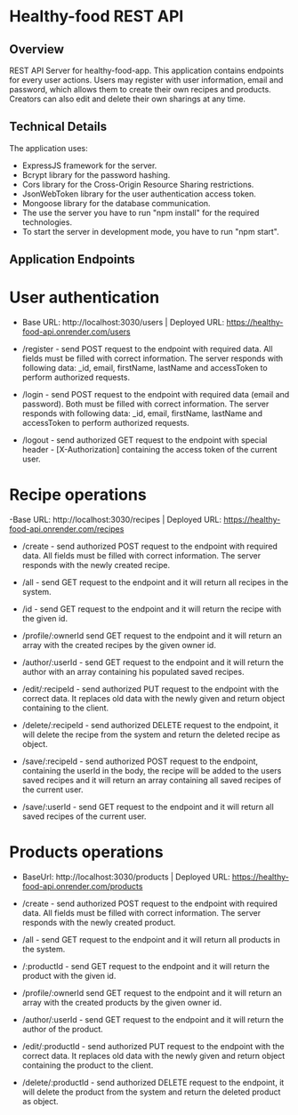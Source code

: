 # Healthy-food REST API

## Overview 
REST API Server for healthy-food-app. This application contains endpoints for every user actions. Users may register with user information, email and password, which allows them to create their own recipes and products. Creators can also edit and delete their own sharings at any time.

## Technical Details 
The application uses:
- ExpressJS framework for the server.
- Bcrypt library for the password hashing.
- Cors library for the Cross-Origin Resource Sharing restrictions.
- JsonWebToken library for the user authentication access token.
- Mongoose library for the database communication.
- The use the server you have to run "npm install" for the required technologies.
- To start the server in development mode, you have to run "npm start".

## Application Endpoints
# User authentication
- Base URL: http://localhost:3030/users | Deployed URL: https://healthy-food-api.onrender.com/users

- /register - send POST request to the endpoint with required data. All fields must be filled with correct information. The server responds with following data: _id, email, firstName, lastName and accessToken to perform authorized requests.

- /login - send POST request to the endpoint with required data (email and password). Both must be filled with correct information. The server responds with following data: _id, email, firstName, lastName and accessToken to perform authorized requests.

- /logout - send authorized GET request to the endpoint with special header - [X-Authorization] containing the access token of the current user.

# Recipe operations
-Base URL: http://localhost:3030/recipes | Deployed URL: https://healthy-food-api.onrender.com/recipes

- /create - send authorized POST request to the endpoint with required data. All fields must be filled with correct information. The server responds with the newly created recipe.

- /all - send GET request to the endpoint and it will return all recipes in the system.

- /id - send GET request to the endpoint and it will return the recipe with the given id.

- /profile/:ownerId send GET request to the endpoint and it will return an array with the created recipes by the given owner id.

- /author/:userId - send GET request to the endpoint and it will return the author with an array containing his populated saved recipes.

- /edit/:recipeId - send authorized PUT request to the endpoint with the correct data. It replaces old data with the newly given and return object containing to the client.

- /delete/:recipeId - send authorized DELETE request to the endpoint, it will delete the recipe from the system and return the deleted recipe as object.

- /save/:recipeId - send authorized POST request to the endpoint, containing the userId in the body, the recipe will be added to the users saved recipes and it will return an array containing all saved recipes of the current user.

- /save/:userId - send GET request to the endpoint and it will return all saved recipes of the current user.

# Products operations
- BaseUrl: http://localhost:3030/products | Deployed URL: https://healthy-food-api.onrender.com/products

- /create - send authorized POST request to the endpoint with required data. All fields must be filled with correct information. The server responds with the newly created product.

- /all - send GET request to the endpoint and it will return all products in the system.

- /:productId - send GET request to the endpoint and it will return the product with the given id.

- /profile/:ownerId send GET request to the endpoint and it will return an array with the created products by the given owner id.

- /author/:userId - send GET request to the endpoint and it will return the author of the product.

- /edit/:productId - send authorized PUT request to the endpoint with the correct data. It replaces old data with the newly given and return object containing the product to the client.

- /delete/:productId - send authorized DELETE request to the endpoint, it will delete the product from the system and return the deleted product as object.
